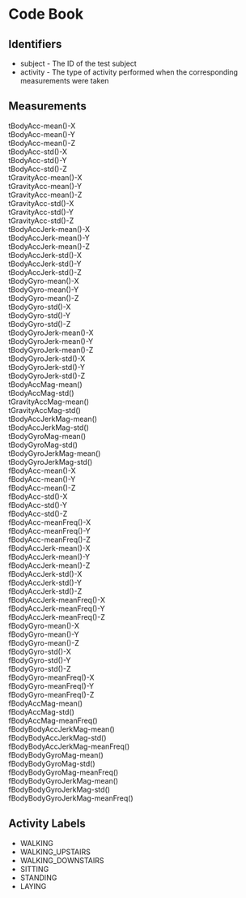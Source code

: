 # Code Book

## Identifiers
* subject - The ID of the test subject
* activity - The type of activity performed when the corresponding measurements were taken

## Measurements
tBodyAcc-mean()-X              
tBodyAcc-mean()-Y                
tBodyAcc-mean()-Z                
tBodyAcc-std()-X                
tBodyAcc-std()-Y                 
tBodyAcc-std()-Z                  
tGravityAcc-mean()-X            
tGravityAcc-mean()-Y              
tGravityAcc-mean()-Z              
tGravityAcc-std()-X             
tGravityAcc-std()-Y              
tGravityAcc-std()-Z               
tBodyAccJerk-mean()-X           
tBodyAccJerk-mean()-Y             
tBodyAccJerk-mean()-Z             
tBodyAccJerk-std()-X            
tBodyAccJerk-std()-Y              
tBodyAccJerk-std()-Z              
tBodyGyro-mean()-X              
tBodyGyro-mean()-Y                
tBodyGyro-mean()-Z                
tBodyGyro-std()-X               
tBodyGyro-std()-Y                 
tBodyGyro-std()-Z                 
tBodyGyroJerk-mean()-X          
tBodyGyroJerk-mean()-Y            
tBodyGyroJerk-mean()-Z            
tBodyGyroJerk-std()-X           
tBodyGyroJerk-std()-Y             
tBodyGyroJerk-std()-Z             
tBodyAccMag-mean()              
tBodyAccMag-std()                 
tGravityAccMag-mean()             
tGravityAccMag-std()            
tBodyAccJerkMag-mean()            
tBodyAccJerkMag-std()             
tBodyGyroMag-mean()             
tBodyGyroMag-std()                
tBodyGyroJerkMag-mean()           
tBodyGyroJerkMag-std()          
fBodyAcc-mean()-X                
fBodyAcc-mean()-Y                 
fBodyAcc-mean()-Z               
fBodyAcc-std()-X                  
fBodyAcc-std()-Y                  
fBodyAcc-std()-Z                
fBodyAcc-meanFreq()-X             
fBodyAcc-meanFreq()-Y            
fBodyAcc-meanFreq()-Z           
fBodyAccJerk-mean()-X             
fBodyAccJerk-mean()-Y            
fBodyAccJerk-mean()-Z           
fBodyAccJerk-std()-X              
fBodyAccJerk-std()-Y              
fBodyAccJerk-std()-Z            
fBodyAccJerk-meanFreq()-X         
fBodyAccJerk-meanFreq()-Y         
fBodyAccJerk-meanFreq()-Z       
fBodyGyro-mean()-X                
fBodyGyro-mean()-Y                
fBodyGyro-mean()-Z              
fBodyGyro-std()-X                
fBodyGyro-std()-Y                
fBodyGyro-std()-Z               
fBodyGyro-meanFreq()-X            
fBodyGyro-meanFreq()-Y            
fBodyGyro-meanFreq()-Z          
fBodyAccMag-mean()                
fBodyAccMag-std()                 
fBodyAccMag-meanFreq()          
fBodyBodyAccJerkMag-mean()        
fBodyBodyAccJerkMag-std()         
fBodyBodyAccJerkMag-meanFreq()  
fBodyBodyGyroMag-mean()           
fBodyBodyGyroMag-std()            
fBodyBodyGyroMag-meanFreq()     
fBodyBodyGyroJerkMag-mean()       
fBodyBodyGyroJerkMag-std()       
fBodyBodyGyroJerkMag-meanFreq() 

## Activity Labels
* WALKING
* WALKING_UPSTAIRS
* WALKING_DOWNSTAIRS
* SITTING
* STANDING
* LAYING
